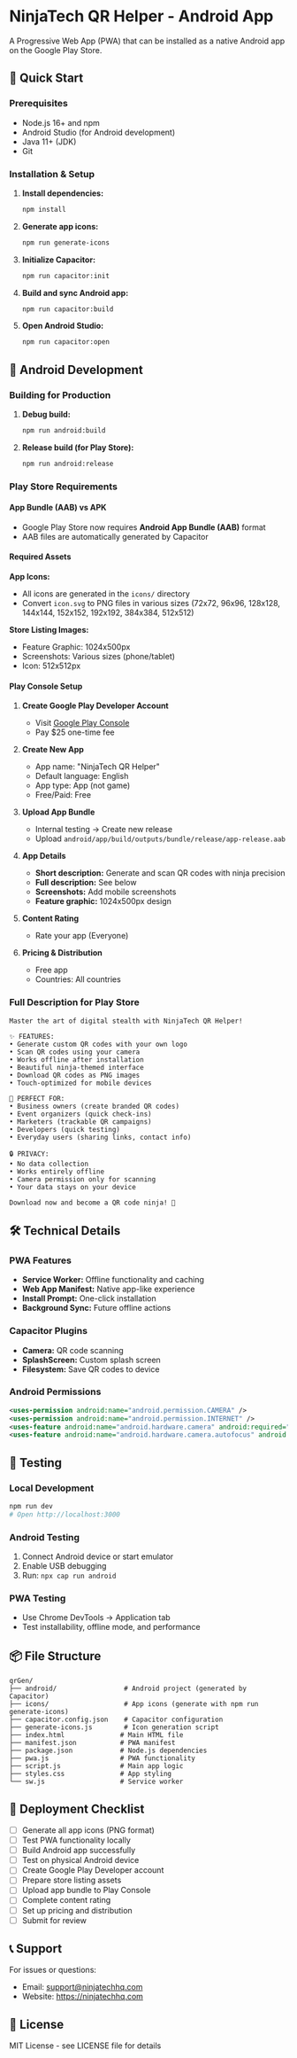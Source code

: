 # NinjaTech QR Helper - Android App

A Progressive Web App (PWA) that can be installed as a native Android app on the Google Play Store.

## 🚀 Quick Start

### Prerequisites
- Node.js 16+ and npm
- Android Studio (for Android development)
- Java 11+ (JDK)
- Git

### Installation & Setup

1. **Install dependencies:**
   ```bash
   npm install
   ```

2. **Generate app icons:**
   ```bash
   npm run generate-icons
   ```

3. **Initialize Capacitor:**
   ```bash
   npm run capacitor:init
   ```

4. **Build and sync Android app:**
   ```bash
   npm run capacitor:build
   ```

5. **Open Android Studio:**
   ```bash
   npm run capacitor:open
   ```

## 📱 Android Development

### Building for Production

1. **Debug build:**
   ```bash
   npm run android:build
   ```

2. **Release build (for Play Store):**
   ```bash
   npm run android:release
   ```

### Play Store Requirements

#### App Bundle (AAB) vs APK
- Google Play Store now requires **Android App Bundle (AAB)** format
- AAB files are automatically generated by Capacitor

#### Required Assets

**App Icons:**
- All icons are generated in the `icons/` directory
- Convert `icon.svg` to PNG files in various sizes (72x72, 96x96, 128x128, 144x144, 152x152, 192x192, 384x384, 512x512)

**Store Listing Images:**
- Feature Graphic: 1024x500px
- Screenshots: Various sizes (phone/tablet)
- Icon: 512x512px

#### Play Console Setup

1. **Create Google Play Developer Account**
   - Visit [Google Play Console](https://play.google.com/console/)
   - Pay $25 one-time fee

2. **Create New App**
   - App name: "NinjaTech QR Helper"
   - Default language: English
   - App type: App (not game)
   - Free/Paid: Free

3. **Upload App Bundle**
   - Internal testing → Create new release
   - Upload `android/app/build/outputs/bundle/release/app-release.aab`

4. **App Details**
   - **Short description:** Generate and scan QR codes with ninja precision
   - **Full description:** See below
   - **Screenshots:** Add mobile screenshots
   - **Feature graphic:** 1024x500px design

5. **Content Rating**
   - Rate your app (Everyone)

6. **Pricing & Distribution**
   - Free app
   - Countries: All countries

### Full Description for Play Store

```
Master the art of digital stealth with NinjaTech QR Helper!

✨ FEATURES:
• Generate custom QR codes with your own logo
• Scan QR codes using your camera
• Works offline after installation
• Beautiful ninja-themed interface
• Download QR codes as PNG images
• Touch-optimized for mobile devices

🎯 PERFECT FOR:
• Business owners (create branded QR codes)
• Event organizers (quick check-ins)
• Marketers (trackable QR campaigns)
• Developers (quick testing)
• Everyday users (sharing links, contact info)

🔒 PRIVACY:
• No data collection
• Works entirely offline
• Camera permission only for scanning
• Your data stays on your device

Download now and become a QR code ninja! 🥷
```

## 🛠 Technical Details

### PWA Features
- **Service Worker:** Offline functionality and caching
- **Web App Manifest:** Native app-like experience
- **Install Prompt:** One-click installation
- **Background Sync:** Future offline actions

### Capacitor Plugins
- **Camera:** QR code scanning
- **SplashScreen:** Custom splash screen
- **Filesystem:** Save QR codes to device

### Android Permissions
```xml
<uses-permission android:name="android.permission.CAMERA" />
<uses-permission android:name="android.permission.INTERNET" />
<uses-feature android:name="android.hardware.camera" android:required="false" />
<uses-feature android:name="android.hardware.camera.autofocus" android:required="false" />
```

## 🧪 Testing

### Local Development
```bash
npm run dev
# Open http://localhost:3000
```

### Android Testing
1. Connect Android device or start emulator
2. Enable USB debugging
3. Run: `npx cap run android`

### PWA Testing
- Use Chrome DevTools → Application tab
- Test installability, offline mode, and performance

## 📦 File Structure

```
qrGen/
├── android/                 # Android project (generated by Capacitor)
├── icons/                   # App icons (generate with npm run generate-icons)
├── capacitor.config.json    # Capacitor configuration
├── generate-icons.js        # Icon generation script
├── index.html              # Main HTML file
├── manifest.json           # PWA manifest
├── package.json            # Node.js dependencies
├── pwa.js                  # PWA functionality
├── script.js               # Main app logic
├── styles.css              # App styling
└── sw.js                   # Service worker
```

## 🚀 Deployment Checklist

- [ ] Generate all app icons (PNG format)
- [ ] Test PWA functionality locally
- [ ] Build Android app successfully
- [ ] Test on physical Android device
- [ ] Create Google Play Developer account
- [ ] Prepare store listing assets
- [ ] Upload app bundle to Play Console
- [ ] Complete content rating
- [ ] Set up pricing and distribution
- [ ] Submit for review

## 📞 Support

For issues or questions:
- Email: support@ninjatechhq.com
- Website: https://ninjatechhq.com

## 📄 License

MIT License - see LICENSE file for details
